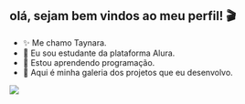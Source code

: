 ## **olá, sejam bem vindos ao meu perfil!**  🎬
- ✨ Me chamo Taynara.
- 🔖 Eu sou estudante da plataforma Alura.
- 🎥 Estou aprendendo programação.
- 📸 Aqui é minha galeria dos projetos que eu desenvolvo.

![](https://www.coisasdemineira.com/wp-content/uploads/2017/01/LaLaLand.gif)

